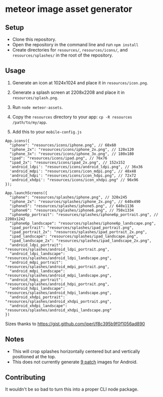 # meteor image asset generator

## Setup

- Clone this repository.
- Open the repository in the command line and run `npm install`
- Create directories for `resources/`, `resources/icons/`, and `resources/splashes/` in the root of the repository.

## Usage

1. Generate an icon at 1024x1024 and place it in `resources/icon.png`.

2. Generate a splash screen at 2208x2208 and place it in `resources/splash.png`.

3. Run `node meteor-assets`.

4. Copy the `resources` directory to your app: `cp -R resources /path/to/my/app`.

5. Add this to your `mobile-config.js`

```
App.icons({
  "iphone": "resources/icons/iphone.png", // 60x60
  "iphone_2x": "resources/icons/iphone_2x.png", // 120x120
  "iphone_3x": "resources/icons/iphone_3x.png", // 180x180
  "ipad": "resources/icons/ipad.png", // 76x76
  "ipad_2x": "resources/icons/ipad_2x.png", // 152x152
  'android_ldpi': "resources/icons/android_ldpi.png", // 36x36
  'android_mdpi': "resources/icons/icon_mdpi.png", // 48x48
  'android_hdpi': "resources/icons/icon_hdpi.png", // 72x72
  'android_xhdpi': "resources/icons/icon_xhdpi.png" // 96x96
});

App.launchScreens({
  "iphone": "resources/splashes/iphone.png", // 320x245
  "iphone_2x": "resources/splashes/iphone_2x.png", // 640x490
  "iphone5": "resources/splashes/iphone5.png", // 640x1136
  "iphone6": "resources/splashes/iphone6.png", // 750x1334
  "iphone6p_portrait": "resources/splashes/iphone6p_portrait.png", // 2208x1242
  "iphone6p_landscape": "resources/splashes/iphone6p_landscape.png", 
  "ipad_portrait": "resources/splashes/ipad_portrait.png",
  "ipad_portrait_2x": "resources/splashes/ipad_portrait_2x.png",
  "ipad_landscape": "resources/splashes/ipad_landscape.png",
  "ipad_landscape_2x": "resources/splashes/ipad_landscape_2x.png",
  "android_ldpi_portrait": "resources/splashes/android_ldpi_portrait.png",
  "android_ldpi_landscape": "resources/splashes/android_ldpi_landscape.png",
  "android_mdpi_portrait": "resources/splashes/android_mdpi_portrait.png",
  "android_mdpi_landscape": "resources/splashes/android_mdpi_landscape.png",
  "android_hdpi_portrait": "resources/splashes/android_hdpi_portrait.png",
  "android_hdpi_landscape": "resources/splashes/android_hdpi_landscape.png",
  "android_xhdpi_portrait": "resources/splashes/android_xhdpi_portrait.png",
  "android_xhdpi_landscape": "resources/splashes/android_xhdpi_landscape.png"
})
```

Sizes thanks to https://gist.github.com/jperl/f8c395b9f0f1056ad890

## Notes

- This will crop splashes horizontally centered but and vertically positioned at the top.
- This does not currently generate [9 patch](https://developer.android.com/guide/topics/graphics/2d-graphics.html#nine-patch) images for Android. 

## Contributing

It wouldn't be so bad to turn this into a proper CLI node package.
